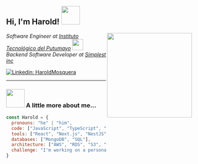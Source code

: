<h2> Hi, I'm Harold! <img src="https://media.giphy.com/media/mGcNjsfWAjY5AEZNw6/giphy.gif" width="50"></h2>
<img align='right' src="https://github.com/NikeBoy128.png" width="230">

<p><em>Software Engineer at <a href="https://itp.edu.co/ITP2022/">Instituto Tecnológico del Putumayo</a> 
    <img src="https://media.giphy.com/media/fYSnHlufseco8Fh93Z/giphy.gif" width="30"><br>
    Backend Software Developer at <a href="https://www.simplest.guru/">Simplest inc</a> 
</em></p>

[![Linkedin: HaroldMosquera](https://img.shields.io/badge/-HaroldMosquera-blue?style=flat-square&logo=Linkedin&logoColor=white&link=https://www.linkedin.com/in/harold-mosquera-88661925a/)](https://www.linkedin.com/in/harold-mosquera-88661925a/)

---

### <img src="https://media.giphy.com/media/VgCDAzcKvsR6OM0uWg/giphy.gif" width="50"> A little more about me...

```javascript
const Harold = {
  pronouns: "he" | "him",
  code: ["JavaScript", "TypeScript", "Python"],
  tools: ["React", "Next.js", "NestJS", "Node.js", "Flask"],
  databases: ["MongoDB", "SQL"],
  architecture: ["AWS", "RDS", "S3", "EC2"],
  challenge: "I'm working on a personal blogging project called inner"
}
